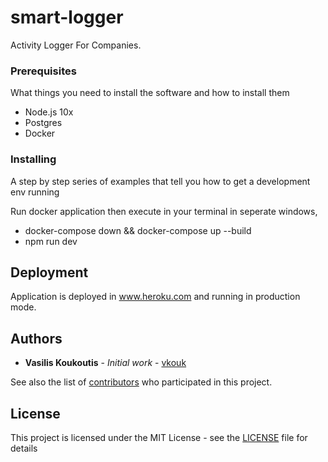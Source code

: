 # smart-logger

Activity Logger For Companies.

### Prerequisites

What things you need to install the software and how to install them

- Node.js 10x
- Postgres
- Docker

### Installing

A step by step series of examples that tell you how to get a development env running

Run docker application then execute in your terminal in seperate windows,
* docker-compose down && docker-compose up --build
* npm run dev

## Deployment

Application is deployed in www.heroku.com and running in production mode.

## Authors

* **Vasilis Koukoutis** - *Initial work* - [vkouk](https://github.com/vkouk)

See also the list of [contributors](https://github.com/vkouk/smart-logger-api/contributors) who participated in this project.

## License

This project is licensed under the MIT License - see the [LICENSE](LICENSE) file for details
